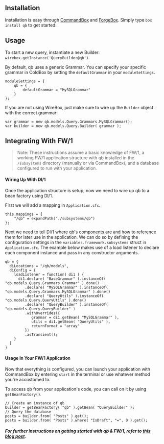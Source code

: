 ## Installation

Installation is easy through [CommandBox](https://www.ortussolutions.com/products/commandbox) and [ForgeBox](https://www.forgebox.io/).  Simply type `box install qb` to get started.


## Usage

To start a new query, instantiate a new Builder: `wirebox.getInstance('QueryBuilder@qb')`.

By default, qb uses a generic Grammar.  You can specify your specific grammar in ColdBox by setting the `defaultGrammar` in your `moduleSettings`.

```coldfusion-cfc
moduleSettings = {
    qb = {
        defaultGrammar = "MySQLGrammar"
    }
};
```

If you are not using WireBox, just make sure to wire up the `Builder` object with the correct grammar:

```coldfusion-cfc
var grammar = new qb.models.Query.Grammars.MySQLGrammar();
var builder = new qb.models.Query.Builder( grammar );
```

## Integrating With FW/1

> Note: These instructions assume a basic knowledge of FW/1, a working FW/1 application structure with qb installed in the `/subsystems` directory (manually or via CommandBox), and a database configured to run with your application.

#### Wiring Up With DI/1

Once the application structure is setup, now we need to wire up qb to a bean factory using DI/1.

First we will add a mapping in `Application.cfc`.

```coldfusion-cfc
this.mappings = {
    "/qb" = expandPath("./subsystems/qb")
};
```

Next we need to tell DI/1 where qb's components are and how to reference them for later use in the application. We can do so by defining the configuration settings in the `variables.framework.subsystems` struct in `Application.cfc`. The example below makes use of a load listener to declare each component instance and pass in any constructor arguments.

```coldfusion-cfc
qb = {
  diLocations = "/qb/models",
  diConfig = {
    loadListener = function( di1 ) {
      di1.declare( "BaseGrammar" ).instanceOf( "qb.models.Query.Grammars.Grammar" ).done()
         .declare( "MySQLGrammar" ).instanceOf( "qb.models.Query.Grammars.MySQLGrammar" ).done()
         .declare( "QueryUtils" ).instanceOf( "qb.models.Query.QueryUtils" ).done()
         .declare( "QueryBuilder" ).instanceOf( "qb.models.Query.QueryBuilder" )
         .withOverrides({
            grammar = di1.getBean( "MySQLGrammar" ),
            utils = di1.getBean( "QueryUtils" ),
            returnFormat = "array"
         })
         .asTransient();
    }
  }
}
```

#### Usage In Your FW/1 Application

Now that everything is configured, you can launch your application with CommandBox by entering `start` in the terminal or use whatever method you're accustomed to.

To access qb from your application's code, you can call on it by using `getBeanFactory()`.

```coldfusion-cfc
// Create an instance of qb
builder = getBeanFactory( "qb" ).getBean( "QueryBuilder" );
// Query the database
posts = builder.from( "Posts" ).get();
posts = builder.from( "Posts" ).where( "IsDraft", "=", 0 ).get();
```

##### For further instructions on getting started with qb & FW/1, refer to [this blog post](http://tonyjunkes.com/blog/working-with-fw1-and-qb/).
